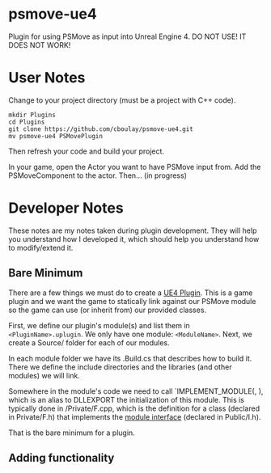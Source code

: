 # psmove-ue4
Plugin for using PSMove as input into Unreal Engine 4.
DO NOT USE! IT DOES NOT WORK!

# User Notes

Change to your project directory (must be a project with C++ code).

```
mkdir Plugins
cd Plugins
git clone https://github.com/cboulay/psmove-ue4.git
mv psmove-ue4 PSMovePlugin
```

Then refresh your code and build your project.

In your game, open the Actor you want to have PSMove input from. Add the PSMoveComponent to the actor.
Then... (in progress)

# Developer Notes

These notes are my notes taken during plugin development. They will help you understand how I developed it, which should help you understand how to modify/extend it.

## Bare Minimum

There are a few things we must do to create a [UE4 Plugin](https://docs.unrealengine.com/latest/INT/Programming/Plugins/index.html). This is a game plugin and we want the game to statically link against our PSMove module so the game can use (or inherit from) our provided classes.

First, we define our plugin's module(s) and list them in `<PluginName>.uplugin`. We only have one module: `<ModuleName>`. Next, we create a Source/<ModuleName> folder for each of our modules.

In each module folder we have its <ModuleName>.Build.cs that describes how to build it. There we define the include directories and the libraries (and other modules) we will link. 

Somewhere in the module's code we need to call `IMPLEMENT_MODULE(<ModuleImplementation>, <ModuleName>), which is an alias to DLLEXPORT the initialization of this module. This is typically done in <ModuleName>/Private/F<ModuleName>.cpp, which is the definition for a class (declared in Private/F<ModuleName>.h) that implements the [module interface](https://docs.unrealengine.com/latest/INT/API/Runtime/Core/Modules/IModuleInterface/index.html) (declared in Public/I<ModuleName>.h).

That is the bare minimum for a plugin.

## Adding functionality

